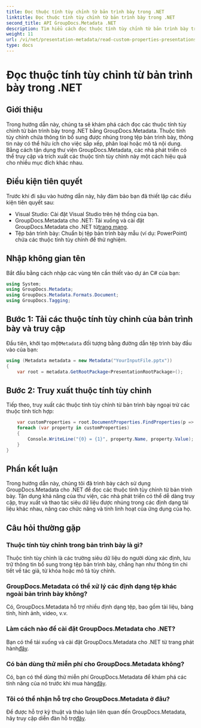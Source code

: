 ```yaml
---
title: Đọc thuộc tính tùy chỉnh từ bản trình bày trong .NET
linktitle: Đọc thuộc tính tùy chỉnh từ bản trình bày trong .NET
second_title: API GroupDocs.Metadata .NET
description: Tìm hiểu cách đọc thuộc tính tùy chỉnh từ bản trình bày trong .NET bằng GroupDocs.Metadata. Truy cập và truy xuất siêu dữ liệu một cách hiệu quả.
weight: 11
url: /vi/net/presentation-metadata/read-custom-properties-presentations/
type: docs
---
```

# Đọc thuộc tính tùy chỉnh từ bản trình bày trong .NET

## Giới thiệu
Trong hướng dẫn này, chúng ta sẽ khám phá cách đọc các thuộc tính tùy chỉnh từ bản trình bày trong .NET bằng GroupDocs.Metadata. Thuộc tính tùy chỉnh chứa thông tin bổ sung được nhúng trong tệp bản trình bày, thông tin này có thể hữu ích cho việc sắp xếp, phân loại hoặc mô tả nội dung. Bằng cách tận dụng thư viện GroupDocs.Metadata, các nhà phát triển có thể truy cập và trích xuất các thuộc tính tùy chỉnh này một cách hiệu quả cho nhiều mục đích khác nhau.
## Điều kiện tiên quyết
Trước khi đi sâu vào hướng dẫn này, hãy đảm bảo bạn đã thiết lập các điều kiện tiên quyết sau:
- Visual Studio: Cài đặt Visual Studio trên hệ thống của bạn.
-  GroupDocs.Metadata cho .NET: Tải xuống và cài đặt GroupDocs.Metadata cho .NET từ[trang mạng](https://releases.groupdocs.com/metadata/net/).
- Tệp bản trình bày: Chuẩn bị tệp bản trình bày mẫu (ví dụ: PowerPoint) chứa các thuộc tính tùy chỉnh để thử nghiệm.

## Nhập không gian tên
Bắt đầu bằng cách nhập các vùng tên cần thiết vào dự án C# của bạn:
```csharp
using System;
using GroupDocs.Metadata;
using GroupDocs.Metadata.Formats.Document;
using GroupDocs.Tagging;
```
## Bước 1: Tải các thuộc tính tùy chỉnh của bản trình bày và truy cập
 Đầu tiên, khởi tạo một`Metadata` đối tượng bằng đường dẫn tệp trình bày đầu vào của bạn:
```csharp
using (Metadata metadata = new Metadata("YourInputFile.pptx"))
{
    var root = metadata.GetRootPackage<PresentationRootPackage>();
```
## Bước 2: Truy xuất thuộc tính tùy chỉnh
Tiếp theo, truy xuất các thuộc tính tùy chỉnh từ bản trình bày ngoại trừ các thuộc tính tích hợp:
```csharp
    var customProperties = root.DocumentProperties.FindProperties(p => !p.Tags.Contains(Tags.Document.BuiltIn));
    foreach (var property in customProperties)
    {
        Console.WriteLine("{0} = {1}", property.Name, property.Value);
    }
}
```

## Phần kết luận
Trong hướng dẫn này, chúng tôi đã trình bày cách sử dụng GroupDocs.Metadata cho .NET để đọc các thuộc tính tùy chỉnh từ bản trình bày. Tận dụng khả năng của thư viện, các nhà phát triển có thể dễ dàng truy cập, truy xuất và thao tác siêu dữ liệu được nhúng trong các định dạng tài liệu khác nhau, nâng cao chức năng và tính linh hoạt của ứng dụng của họ.

## Câu hỏi thường gặp
### Thuộc tính tùy chỉnh trong bản trình bày là gì?
Thuộc tính tùy chỉnh là các trường siêu dữ liệu do người dùng xác định, lưu trữ thông tin bổ sung trong tệp bản trình bày, chẳng hạn như thông tin chi tiết về tác giả, từ khóa hoặc mô tả tùy chỉnh.
### GroupDocs.Metadata có thể xử lý các định dạng tệp khác ngoài bản trình bày không?
Có, GroupDocs.Metadata hỗ trợ nhiều định dạng tệp, bao gồm tài liệu, bảng tính, hình ảnh, video, v.v.
### Làm cách nào để cài đặt GroupDocs.Metadata cho .NET?
 Bạn có thể tải xuống và cài đặt GroupDocs.Metadata cho .NET từ trang phát hành[đây](https://releases.groupdocs.com/metadata/net/).
### Có bản dùng thử miễn phí cho GroupDocs.Metadata không?
 Có, bạn có thể dùng thử miễn phí GroupDocs.Metadata để khám phá các tính năng của nó trước khi mua hàng[đây](https://releases.groupdocs.com/).
### Tôi có thể nhận hỗ trợ cho GroupDocs.Metadata ở đâu?
 Để được hỗ trợ kỹ thuật và thảo luận liên quan đến GroupDocs.Metadata, hãy truy cập diễn đàn hỗ trợ[đây](https://forum.groupdocs.com/c/metadata/14).